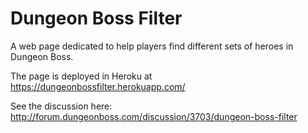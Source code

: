 # Dungeon Boss Filter

A web page dedicated to help players find different sets of heroes in Dungeon Boss.

The page is deployed in Heroku at https://dungeonbossfilter.herokuapp.com/

See the discussion here: http://forum.dungeonboss.com/discussion/3703/dungeon-boss-filter
